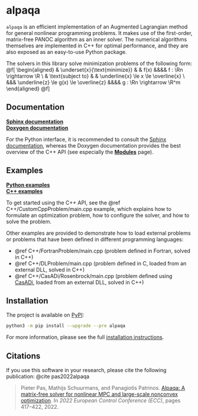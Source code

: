 # alpaqa

`alpaqa` is an efficient implementation of an Augmented Lagrangian method for general nonlinear programming problems.
It makes use of the first-order, matrix-free PANOC algorithm as an inner solver.
The numerical algorithms themselves are implemented in C++ for optimal 
performance, and they are also exposed as an easy-to-use Python package.

The solvers in this library solve minimization problems of the following form:
@f[
\begin{aligned}
    & \underset{x}{\text{minimize}}
    & & f(x) &&&& f : \Rn \rightarrow \R \\
    & \text{subject to}
    & & \underline{x} \le x \le \overline{x} \\
    &&& \underline{z} \le g(x) \le \overline{z} &&&& g : \Rn \rightarrow \R^m
\end{aligned}
@f]

## Documentation

[**Sphinx documentation**](https://kul-optec.github.io/alpaqa/Sphinx/index.html)  
[**Doxygen documentation**](https://kul-optec.github.io/alpaqa/Doxygen/index.html)  

For the Python interface, it is recommended to consult the [Sphinx documentation](https://kul-optec.github.io/alpaqa/Sphinx/index.html), whereas the Doxygen documentation provides
the best overview of the C++ API (see especially the [**Modules**](./modules.html)
page).

## Examples

[**Python examples**](https://kul-optec.github.io/alpaqa/Sphinx/examples/index.html)  
[**C++ examples**](https://kul-optec.github.io/alpaqa/Doxygen/examples.html)  

To get started using the C++ API, see the @ref C++/CustomCppProblem/main.cpp
example, which explains how to formulate an optimization problem, how to
configure the solver, and how to solve the problem.

Other examples are provided to demonstrate how to load external problems or
problems that have been defined in different programming languages:

  - @ref C++/FortranProblem/main.cpp (problem defined in Fortran, solved in C++)
  - @ref C++/DLProblem/main.cpp (problem defined in C, loaded from an external
    DLL, solved in C++)
  - @ref C++/CasADi/Rosenbrock/main.cpp (problem defined using [CasADi](https://web.casadi.org/),
    loaded from an external DLL, solved in C++)

## Installation

The project is available on [PyPI](https://pypi.org/project/alpaqa):

```sh
python3 -m pip install --upgrade --pre alpaqa
```

For more information, please see the full
[installation instructions](https://kul-optec.github.io/alpaqa/Sphinx/install/installation.html).

## Citations

If you use this software in your research, please cite the following publication: @cite pas2022alpaqa

> Pieter Pas, Mathijs Schuurmans, and Panagiotis Patrinos. [Alpaqa: A matrix-free solver for nonlinear MPC and large-scale nonconvex optimization](https://ieeexplore.ieee.org/document/9838172/). In _2022 European Control Conference (ECC)_, pages 417–422, 2022. 